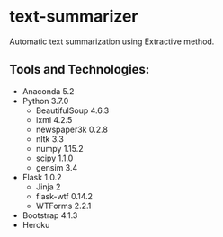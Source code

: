# text-summarizer
Automatic text summarization using Extractive method.

## Tools and Technologies:
- Anaconda 5.2
- Python 3.7.0
    - BeautifulSoup 4.6.3
    - lxml 4.2.5
    - newspaper3k 0.2.8
    - nltk 3.3
    - numpy 1.15.2
    - scipy 1.1.0
    - gensim 3.4
- Flask 1.0.2
    - Jinja 2
    - flask-wtf 0.14.2 
    - WTForms 2.2.1
- Bootstrap 4.1.3
- Heroku
